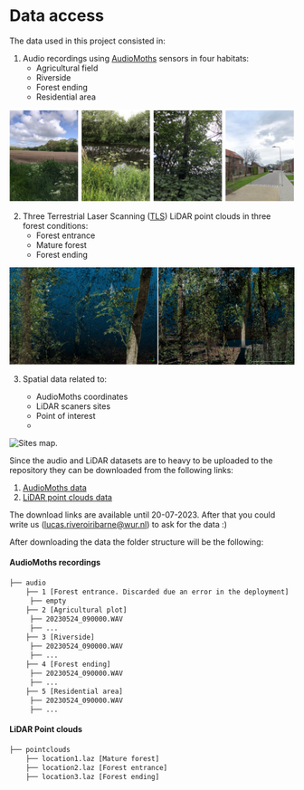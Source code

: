 # Data access

The data used in this project consisted in:

1.	Audio recordings using [AudioMoths](https://www.openacousticdevices.info/audiomoth) sensors in four habitats:
	-	Agricultural field
	-	Riverside
	-	Forest ending
	-	Residential area

![AudioMoths sites. From left to right: Agricultural plot, riverside, forest ending and residential area.](https://github.com/LRiveroIribarne/IDV_RSGIC_BBOXGroup1/blob/4369dc72e79f4c7eac8cb44442f43e0fddd62c80/imgs/audiomoths_sites.png)
	
2.	Three Terrestrial Laser Scanning ([TLS](https://www.wur.nl/en/research-results/chair-groups/environmental-sciences/laboratory-of-geo-information-science-and-remote-sensing/research/sensing-measuring/terrestrial-laser-scanning-research.htm)) LiDAR point clouds in three forest conditions:
	-	Forest entrance
	-	Mature forest
	-	Forest ending

![Mature forest LiDAR point clouds examples.](https://github.com/LRiveroIribarne/IDV_RSGIC_BBOXGroup1/blob/877525c9575d31ac824eaf4f3b9f38b13ee87f3b/imgs/example_point_cloud.png)

3. Spatial data related to:

	-	AudioMoths coordinates
	-	LiDAR scaners sites
	-	Point of interest
	-	
![Sites map.](https://github.com/LRiveroIribarne/IDV_RSGIC_BBOXGroup1/blob/19ea7b354e19487c91ab2925ec59605304a8512a/imgs/sites_map.png)

Since the audio and LiDAR datasets are to heavy to be uploaded to the repository they can be downloaded from the following links:

1. [AudioMoths data](https://filesender.surf.nl/?s=download&token=60f94db8-51c9-4e57-bc8d-d11d29f8c507)
2. [LiDAR point clouds data](https://filesender.surf.nl/?s=download&token=4cdf413d-af36-4fcd-8eab-d3ca4acb10d7)

The download links are available until 20-07-2023. After that you could write us (lucas.riveroiribarne@wur.nl) to ask for the data :)

After downloading the data the folder structure will be the following:

####  AudioMoths recordings
```
├── audio
    ├── 1 [Forest entrance. Discarded due an error in the deployment]
     ├── empty 
    ├── 2 [Agricultural plot]
     ├── 20230524_090000.WAV
     ├── ...
    ├── 3 [Riverside]
     ├── 20230524_090000.WAV
     ├── ...
    ├── 4 [Forest ending]
     ├── 20230524_090000.WAV
     ├── ...
    ├── 5 [Residential area]
     ├── 20230524_090000.WAV
     ├── ...          
```
####  LiDAR Point clouds
```
├── pointclouds
    ├── location1.laz [Mature forest]
    ├── location2.laz [Forest entrance]
    ├── location3.laz [Forest ending]      
```
